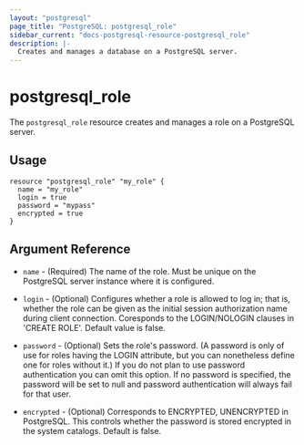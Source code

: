 ```yaml
---
layout: "postgresql"
page_title: "PostgreSQL: postgresql_role"
sidebar_current: "docs-postgresql-resource-postgresql_role"
description: |-
  Creates and manages a database on a PostgreSQL server.
---
```


# postgresql\_role

The ``postgresql_role`` resource creates and manages a role on a PostgreSQL
server.


## Usage

```
resource "postgresql_role" "my_role" {
  name = "my_role"
  login = true
  password = "mypass"
  encrypted = true
}

```

## Argument Reference

* `name` - (Required) The name of the role. Must be unique on the PostgreSQL server instance
  where it is configured.

* `login` - (Optional) Configures whether a role is allowed to log in; that is, whether the role can be given as the initial session authorization name during client connection. Coresponds to the LOGIN/NOLOGIN
clauses in 'CREATE ROLE'. Default value is false.

* `password` - (Optional) Sets the role's password. (A password is only of use for roles having the LOGIN attribute, but you can nonetheless define one for roles without it.) If you do not plan to use password authentication you can omit this option. If no password is specified, the password will be set to null and password authentication will always fail for that user.

* `encrypted` - (Optional) Corresponds to ENCRYPTED, UNENCRYPTED in PostgreSQL. This controls whether the password is stored encrypted in the system catalogs. Default is false.